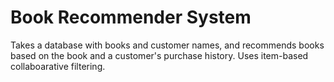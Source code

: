 # Book Recommender System
 Takes a database with books and customer names, and recommends books based on the book and a customer's purchase history. Uses item-based collaboarative filtering.  
